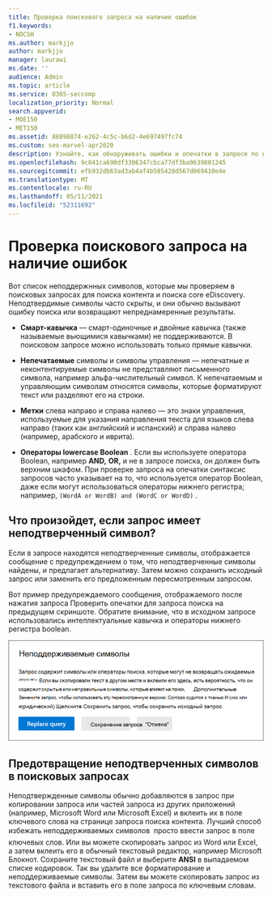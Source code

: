 ```yaml
---
title: Проверка поискового запроса на наличие ошибок
f1.keywords:
- NOCSH
ms.author: markjjo
author: markjjo
manager: laurawi
ms.date: ''
audience: Admin
ms.topic: article
ms.service: O365-seccomp
localization_priority: Normal
search.appverid:
- MOE150
- MET150
ms.assetid: 88898874-e262-4c5c-b6d2-4e697497fc74
ms.custom: seo-marvel-apr2020
description: Узнайте, как обнаруживать ошибки и опечатки в запросе по ключевому слову для поиска по eDiscovery перед запуском поиска.
ms.openlocfilehash: 9c041ca690df3306347cbca77df3ba9639801245
ms.sourcegitcommit: efb932db63ad3ab4af4b585428d567d069410e4e
ms.translationtype: MT
ms.contentlocale: ru-RU
ms.lasthandoff: 05/11/2021
ms.locfileid: "52311692"
---
```

# <a name="check-your-search-query-for-errors"></a>Проверка поискового запроса на наличие ошибок
  
Вот список неподдержнных символов, которые мы проверяем в поисковых запросах для поиска контента и поиска core eDiscovery. Неподтвердимые символы часто скрыты, и они обычно вызывают ошибку поиска или возвращают непреднамеренные результаты.
  
- **Смарт-кавычка** — смарт-одиночные и двойные кавычка (также называемые вьющимися кавычками) не поддерживаются. В поисковом запросе можно использовать только прямые кавычки. 

- **Непечатаемые** символы и символы управления — непечатные и неконтентируемые символы не представляют письменного символа, например альфа-числительный символ. К непечатаемым и управляющим символам относятся символы, которые форматируют текст или разделяют его на строки. 

- **Метки** слева направо и справа налево — это знаки управления, используемые для указания направления текста для языков слева направо (таких как английский и испанский) и справа налево (например, арабского и иврита).

- **Операторы lowercase Boolean** . Если вы используете оператора Boolean,  например **AND,** **OR,** и не в запросе поиска, он должен быть верхним шкафом. При проверке запроса на опечатки синтаксис запросов часто указывает на то, что используется оператор Boolean, даже если могут использоваться операторы нижнего регистра; например,  `(WordA or WordB) and (WordC or WordD)` .

## <a name="what-happens-if-a-query-has-an-unsupported-character"></a>Что произойдет, если запрос имеет неподтверченный символ?

Если в запросе находятся неподтверченные символы, отображается сообщение с предупреждением о том, что неподтверченные символы найдены, и предлагает альтернативу. Затем можно сохранить исходный запрос или заменить его предложенным пересмотренным запросом.

Вот пример предупреждаемого сообщения, отображаемого после  нажатия запроса Проверить опечатки для запроса поиска на предыдущем скриншоте. Обратите внимание, что в исходном запросе использовались интеллектуальные кавычка и операторы нижнего регистра boolean.
  
![Предупреждение отображается с предложенным изменением для запроса](../media/23214b30-8e52-412c-bd80-63fb1b3ed52d.png)
  
## <a name="how-to-prevent-unsupported-characters-in-your-search-queries"></a>Предотвращение неподтверченных символов в поисковых запросах

Неподтвержденные символы обычно добавляются в запрос при копировании запроса или частей запроса из других приложений (например, Microsoft Word или Microsoft Excel) и вклеить их в поле ключевого слова на странице запроса поиска контента. Лучший способ избежать неподдерживаемых символов  просто ввести запрос в поле ключевых слов. Или вы можете скопировать запрос из Word или Excel, а затем вклеить его в обычный текстовый редактор, например Microsoft Блокнот. Сохраните текстовый файл и выберите **ANSI** в выпадаемом списке кодировок.  Так вы удалите все форматирование и неподдерживаемые символы. Затем вы можете скопировать запрос из текстового файла и вставить его в поле запроса по ключевым словам.
